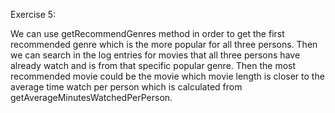Exercise 5:

We can use getRecommendGenres method in order to get the first recommended genre which is the more popular
for all three persons. Then  we can search in the log entries for movies that all three persons have already watch
and is from that specific popular genre. Then the most recommended movie could be the movie which movie length is 
closer to the average time watch per person which is calculated from getAverageMinutesWatchedPerPerson.
